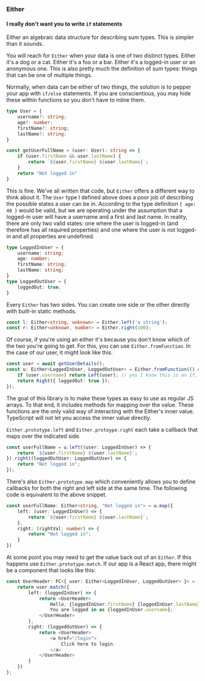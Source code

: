 ### Either
#### I really don't want you to write `if` statements

Either an algebraic data structure for describing sum types. This is simpler than it sounds.

You will reach for `Either` when your data is one of two distinct types. Either it's
a dog or a cat. Either it's a foo or a bar. Either it's a logged-in user or an anonymous one. This is
also pretty much the definition of sum types: things that can be one of multiple things.

Normally, when data can be either of two things, the solution is to pepper your app with `if/else` statements.
If you are conscientious, you may hide these within functions so you don't have to inline them.

```typescript
type User = {
    username?: string;
    age?: number;
    firstName?: string;
    lastName?: string;
}

const getUserFullName = (user: User): string => {
    if (user.firstName && user.lastName) {
        return `${user.firstName} ${user.lastName}`;
    }
    return "Not logged in"
}
```

This is fine. We've all written that code, but `Either` offers a different way to think about it.
The `User` type I defined above does a poor job of describing the possible states a user can be in. According
to the type definition `{ age: 40 }` would be valid, but we are operating under
the assumption that a logged-in user will have a username and a first and last name.
In reality, there are only two valid states:
one where the user is logged-in (and therefore has all required properties) and one where the user is not
logged-in and all properties are undefined.

```typescript
type LoggedInUser = {
    username: string;
    age: number;
    firstName: string;
    lastName: string;
}
type LoggedOutUser = {
    loggedOut: true;
}
```

Every `Either` has two sides. You can create one side or the other directly with 
built-in static methods.

```typescript
const l: Either<string, unknown> = Either.left('a string'); 
const r: Either<unknown, number> = Either.right(100); 
```

Of course, if you're using an either it's because you don't know which of the two you're going to get.
For this, you can use `Either.fromFunction`. In the case of our user, it might look like this.

```typescript
const user = await getUserDetails();
const u: Either<LoggedInUser, LoggedOutUser> = Either.fromFunction(() => {
    if (user.username) return Left(user); // yes I know this is an If, but it's just the one
    return Right({ loggedOut: true });
});
```

The goal of this library is to make these types as easy to use as regular JS arrays. To that end, it includes
methods for mapping over the value. These functions are the only valid way of interacting with the Either's
inner value. TypeScript will not let you access the inner value directly.

`Either.prototype.left` and `Either.protoype.right` each take a callback
that maps over the indicated side.

```typescript
const userFullName = u.left((user: LoggedInUser) => {
    return `${user.firstName} ${user.lastName}`;
}).right((loggedOutUser: LoggedOutUser) => {
    return "Not logged in";
});
```

There's also `Either.prototype.map` which conveniently allows you to define callbacks for both the 
right and left side at the same time. The following code is equivalent to the above snippet.

```typescript
const userFullName: Either<string, "Not logged in"> = u.map({
    left: (user: LoggedInUser) => {
        return `${user.firstName} ${user.lastName}`;
    },
    right: (rightVal: number) => {
        return "Not logged in";
    }
})
```

At some point you may need to get the value back out of an `Either`. If this happens use `Either.prototype.match`.
If our app is a React app, there might be a component that looks like this:

```typescript
const UserHeader: FC<{ user: Either<LoggedInUser, LoggedOutUser> }> = ({ user }) => {
    return user.match({
        left: (loggedInUser) => {
            return <UserHeader>
                Hello, {loggedInUser.firstName} {loggedInUser.lastName}!
                You are logged in as {loggedInUser.username};
            </UserHeader>
        },
        right: (loggedOutUser) => {
            return <UserHeader>
                <a href="/login">
                    Click here to login.
                </a>
            </UserHeader>
        }   
    })
};
```
